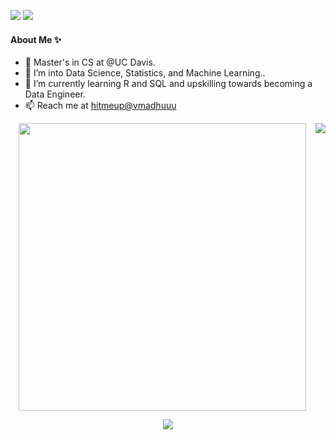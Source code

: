 

<p align = "center">

  <a href = "https://www.linkedin.com/in/vmadhuuu/" target = "_blank"><img src = "https://img.shields.io/badge/-vmadhuuu-blue?style=flat-square&logo=Linkedin&logoColor=white&link=https://www.linkedin.com/in/vmadhuuu/" /></a>
<img src = "https://komarev.com/ghpvc/?username=vmadhuuu&color=040336 " />
</p>

#### About Me ✨

- 👋 Master's in CS at @UC Davis.
- 👀 I’m into Data Science, Statistics, and Machine Learning..
- 🌱 I’m currently learning R and SQL and upskilling towards becoming a Data Engineer.
- 📫 Reach me at <a href = "madhuabi19@gmail.com" target = "_blank">hitmeup@vmadhuuu</a>

 <img align="right" src="https://github-readme-streak-stats.herokuapp.com/?user=vmadhuuu&theme=nightowl&border_radius=20" />
<p align = "center">
  <img align="center" src="https://github-readme-stats.vercel.app/api?username=vmadhuuu&theme=nightowl&count_private=true&include_all_commits=true&border_radius=20&show_icons=true&custom_title=%20Madhumitha%27s%20GitHub%20Stats%20" width="460" />
</p>
<p align = "center">
   <img align="center" src="https://github-readme-stats.vercel.app/api/top-langs/?username=vmadhuuu&theme=nightowl&layout=compact&langs_count=16&border_radius=20&count_private=true&include_all_commits=true&custom_title=%20Most%20Used%20Languages%20By%20Me" />
</p>

<!---
vmadhuuu/vmadhuuu is a ✨ special ✨ repository because its `README.md` (this file) appears on your GitHub profile.
You can click the Preview link to take a look at your changes.
--->
